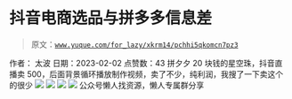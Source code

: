 # 抖音电商选品与拼多多信息差

> 原文：[`www.yuque.com/for_lazy/xkrm14/pchhi5qkomcn7pz3`](https://www.yuque.com/for_lazy/xkrm14/pchhi5qkomcn7pz3)

<ne-p id="ueb7a0fe0" data-lake-id="ueb7a0fe0"><ne-text id="u4d886616">作者： 太波</ne-text></ne-p> <ne-p id="ude0e335e" data-lake-id="ude0e335e"><ne-text id="u21450fc5">日期：2023-02-02</ne-text></ne-p> <ne-p id="ub7a64a49" data-lake-id="ub7a64a49"><ne-text id="u05901109">点赞数：</ne-text><ne-text id="u06e3a5a0" ne-bold="true">43</ne-text></ne-p> <ne-hole id="u1284037f" data-lake-id="u1284037f"><ne-card data-card-name="hr" data-card-type="block" id="WhLL2" data-event-boundary="card"><ne-p id="ue3a57bba" data-lake-id="ue3a57bba"><ne-text id="ua465f9b1">拼夕夕 20 块钱的星空珠，抖音直播卖 500，后面背景循环播放制作视频，卖了不少，纯利润，我搜了一下卖这个的很少</ne-text></ne-p> <ne-p id="u05908b99" data-lake-id="u05908b99"><ne-card data-card-name="image" data-card-type="inline" id="cIAod" data-event-boundary="card">![](img/bde5b722c747dab22c6c7baaa141e0cc.png)</ne-card></ne-p> <ne-p id="ue67ae4ec" data-lake-id="ue67ae4ec"><ne-card data-card-name="image" data-card-type="inline" id="Er5Cz" data-event-boundary="card">![](img/de2571a228489180bfa7883fdcf42df3.png)</ne-card></ne-p> <ne-p id="u8fa348c9" data-lake-id="u8fa348c9"><ne-card data-card-name="image" data-card-type="inline" id="yO2RO" data-event-boundary="card">![](img/061312e0a7b369b1ba4bc1e24876db1a.png)</ne-card></ne-p> <ne-p id="ue5b4784f" data-lake-id="ue5b4784f"><ne-card data-card-name="image" data-card-type="inline" id="xpD0v" data-event-boundary="card">![](img/b2090f04929c9f6ff503284abd088826.png)</ne-card></ne-p> <ne-hole id="u38f2666b" data-lake-id="u38f2666b"><ne-card data-card-name="hr" data-card-type="block" id="M6T0x" data-event-boundary="card"><ne-p id="ue10ecc19" data-lake-id="ue10ecc19"><ne-text id="u4fe10d61">公众号懒人找资源，懒人专属群分享</ne-text></ne-p></ne-card></ne-hole></ne-card></ne-hole>